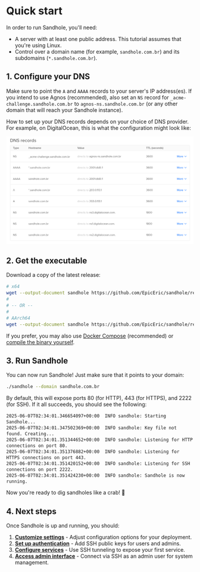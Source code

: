 # Quick start

In order to run Sandhole, you'll need:

- A server with at least one public address. This tutorial assumes that you're using Linux.
- Control over a domain name (for example, `sandhole.com.br`) and its subdomains (`*.sandhole.com.br`).

## 1. Configure your DNS

Make sure to point the `A` and `AAAA` records to your server's IP address(es). If you intend to use Agnos (recommended), also set an `NS` record for `_acme-challenge.sandhole.com.br` to `agnos-ns.sandhole.com.br` (or any other domain that will reach your Sandhole instance).

How to set up your DNS records depends on your choice of DNS provider. For example, on DigitalOcean, this is what the configuration might look like:

![A table showing DNS records for "sandhole.com.br" and "*.sandhole.com.br" pointing to IPv4 and IPv6 addresses, as well as "_acme-challenge.sandhole.com.br" having its nameservers redirected to "agnos-ns.sandhole.com.br".](./digitalocean_dns.png)

## 2. Get the executable

Download a copy of the latest release:

```bash
# x64
wget --output-document sandhole https://github.com/EpicEric/sandhole/releases/latest/download/sandhole-linux-amd64
#
# -- OR --
#
# AArch64
wget --output-document sandhole https://github.com/EpicEric/sandhole/releases/latest/download/sandhole-linux-arm64
```

If you prefer, you may also use [Docker Compose](./docker_compose.md) (recommended) or [compile the binary yourself](./compiling_from_source.md).

## 3. Run Sandhole

You can now run Sandhole! Just make sure that it points to your domain:

```bash
./sandhole --domain sandhole.com.br
```

By default, this will expose ports 80 (for HTTP), 443 (for HTTPS), and 2222 (for SSH). If it all succeeds, you should see the following:

```log
2025-06-07T02:34:01.346654097+00:00  INFO sandhole: Starting Sandhole...
2025-06-07T02:34:01.347502369+00:00  INFO sandhole: Key file not found. Creating...
2025-06-07T02:34:01.351344652+00:00  INFO sandhole: Listening for HTTP connections on port 80.
2025-06-07T02:34:01.351376882+00:00  INFO sandhole: Listening for HTTPS connections on port 443.
2025-06-07T02:34:01.351420152+00:00  INFO sandhole: Listening for SSH connections on port 2222.
2025-06-07T02:34:01.351424230+00:00  INFO sandhole: Sandhole is now running.
```

Now you're ready to dig sandholes like a crab! 🦀

## 4. Next steps

Once Sandhole is up and running, you should:

1. [**Customize settings**](./configuration.md) - Adjust configuration options for your deployment.
2. [**Set up authentication**](./configuration.md#adding-users-and-admins) - Add SSH public keys for users and admins.
3. [**Configure services**](./exposing_your_first_service.md) - Use SSH tunneling to expose your first service.
4. [**Access admin interface**](./admin_interface.md) - Connect via SSH as an admin user for system management.
